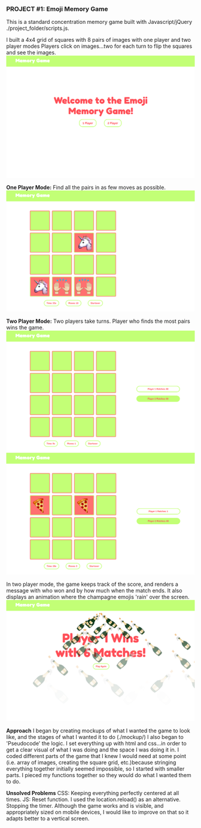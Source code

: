 ### PROJECT #1: Emoji Memory Game

This is a standard concentration memory game built with Javascript/jQuery ./project_folder/scripts.js.

I built a 4x4 grid of squares with 8 pairs of images with one player and two player modes
Players click on images...two for each turn to flip the squares and see the images.
![start](./readme_imgs/start.png)

**One Player Mode:**
Find all the pairs in as few moves as possible.
![oneplayer](./readme_imgs/one_player.png)

**Two Player Mode:**
Two players take turns.
Player who finds the most pairs wins the game.
![twoplayer](./readme_imgs/two_player.png)
![twoplayerflipped](./readme_imgs/two_player_flipped.png)

In two player mode, the game keeps track of the score, and renders a message with who won and by how much when the match ends.
It also displays an animation where the champagne emojis 'rain' over the screen.
![winner](./readme_imgs/winner_screen.png)


**Approach**
I began by creating mockups of what I wanted the game to look like, and the stages of what I wanted it to do (./mockup/)
I also began to 'Pseudocode' the logic.
I set everything up with html and css...in order to get a clear visual of what I was doing and the space I was doing it in.
I coded different parts of the game that I knew I would need at some point (i.e. array of images, creating the square grid, etc.)because stringing everything together initially seemed impossible, so I started with smaller parts.
I pieced my functions together so they would do what I wanted them to do.


**Unsolved Problems**
CSS: Keeping everything perfectly centered at all times.
JS: Reset function. I used the location.reload() as an alternative.
Stopping the timer.
Although the game works and is visible, and appropriately sized on mobile devices, I would like to improve on that so it adapts better to a vertical screen. 
